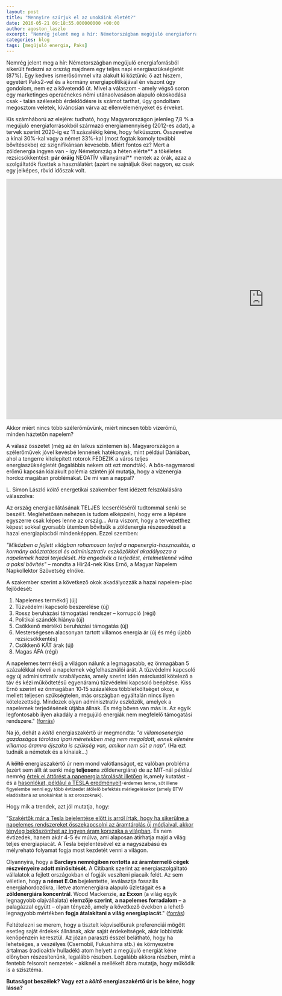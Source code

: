 ```yaml
---
layout: post
title: "Mennyire szúrjuk el az unokáink életét?"
date: 2016-05-21 09:18:55.000000000 +00:00
author: agoston_laszlo
excerpt: "Nemrég jelent meg a hír: Németországban megújuló energiaforrásból sikerült fedezni az ország majdnem egy teljes napi energiaszükségletét (87%). Egy kedves ismerősömmel vita alakult ki köztünk: ő azt hiszem, egyetért Paks2-vel és a kormány energiapolitikájával én viszont úgy gondolom, nem ez a követendő út."
categories: blog
tags: [megújuló energia, Paks]
---
```

Nemrég jelent meg a hír: Németországban megújuló energiaforrásból sikerült fedezni az ország majdnem egy teljes napi energiaszükségletét (87%). Egy kedves ismerősömmel vita alakult ki köztünk: ő azt hiszem, egyetért Paks2-vel és a kormány energiapolitikájával én viszont úgy gondolom, nem ez a követendő út. Mivel a válaszom - amely végső soron egy marketinges operaénekes némi utánaolvasáson alapuló okoskodása csak - talán szélesebb érdeklődésre is számot tarthat, úgy gondoltam megosztom veletek, kíváncsian várva az ellenvéleményeket és érveket.

Kis számháború az elejére: tudható, hogy Magyarországon jelenleg 7,8 % a megújuló energiaforrásokból származó energiamennyiség (2012-es adat), a tervek szerint 2020-ig ez 11 százalékig kéne, hogy felkússzon. Összevetve a kínai 30%-kal vagy a német 33%-kal (most fogtak komoly további bővítésekbe) ez szignifikánsan kevesebb. Miért fontos ez? Mert a zöldenergia ingyen van - így Németország a héten elérte** a tökéletes rezsicsökkentést: **pár óráig** NEGATÍV villanyárral** mentek az órák, azaz a szolgáltatók fizettek a használatért (azért ne sajnáljuk őket nagyon, ez csak egy jelképes, rövid időszak volt.

<iframe width="1366" height="638" src="https://www.youtube.com/embed/hRTTi3jVMmc" frameborder="0" allowfullscreen></iframe>

Akkor miért nincs több szélerőművünk, miért nincsen több vízerőmű, minden háztetőn napelem?

A válasz összetet (még az én laikus szintemen is). Magyarországon a szélerőművek jóvel kevésbé lennének hatékonyak, mint például Dániában, ahol a tengerre kitelepített rotorok FEDEZIK a város teljes energiaszükségletét (legalábbis nekem ott ezt mondták). A bős-nagymarosi erőmű kapcsán kialakult polémia szintén jól mutatja, hogy a vízenergia hordoz magában problémákat. De mi van a nappal?

L. Simon László _költő_ energetikai szakember fent idézett felszólalására válaszolva:

Az ország energiaellátásának TELJES lecseréléséről tudtommal senki se beszélt. Meglehetősen nehezen is tudom elképzelni, hogy erre a lépésre egyszerre csak képes lenne az ország... Arra viszont, hogy a tervezetthez képest sokkal gyorsabb ütemben bővítsük a zöldenergia részesedését a hazai energiapiacból mindenképpen. Ezzel szemben:

_"Miközben a fejlett világban rohamosan terjed a napenergia-hasznosítás, a kormány adóztatással és adminisztratív eszközökkel akadályozza a napelemek hazai terjedését. Ha engednék a terjedést, értelmetlenné válna a paksi bővítés"_ – mondta a Hir24-nek Kiss Ernő, a Magyar Napelem Napkollektor Szövetség elnöke. 

A szakember szerint a következő okok akadályozzák a hazai napelem-piac fejlődését:

1. Napelemes termékdíj (új)
2. Tűzvédelmi kapcsoló beszerelése (új)
3. Rossz beruházási támogatási rendszer – korrupció (régi)
4. Politikai szándék hiánya (új)
5. Csökkenő mértékű beruházási támogatás (új)
6. Mesterségesen alacsonyan tartott villamos energia ár (új és még újabb rezsicsökkentés)
7. Csökkenő KÁT árak (új)
8. Magas ÁFA (régi)

A napelemes termékdíj a világon nálunk a legmagasabb, ez önmagában 5 százalékkal növeli a napelemek végfelhasználói árát. A tűzvédelmi kapcsoló egy új adminisztratív szabályozás, amely szerint idén márciustól kötelező a táv és kézi működtetésű egyenáramú tűzvédelmi kapcsoló beépítése. Kiss Ernő szerint ez önmagában 10‐15 százalékos többletköltséget okoz, e mellett teljesen szükségtelen, más országban egyáltalán nincs ilyen kötelezettség. Mindezek olyan adminisztratív eszközök, amelyek a napelemek terjedésének útjába állnak. És még bőven van más is. Az egyik legfontosabb ilyen akadály a megujúló energiák nem megfelelő támogatási rendszere." ([forrás](http://24.hu/fn/gazdasag/2015/05/03/igy-huz-el-a-magyarok-mellett-a-napelemes-forradalom/))

Na jó, dehát a _költő_ energiaszakértő úr megmondta:
_"a villamosenergia gazdaságos tárolása ipari méretekben még nem megoldott, ennek ellenére villamos áramra éjszaka is szükség van, amikor nem süt a nap"._
(Ha ezt tudnák a németek és a kínaiak...)

A <span style="text-decoration: line-through;">költő</span> energiaszakértő úr nem mond valótlanságot, ez valóban probléma (ezért sem állt át senki még **teljesen**a zöldenergiára) de az MIT-nál például nemrég <a href="https://www.technologyreview.com/s/531141/a-promising-step-toward-round-the-clock-solar-power/">értek el áttörést a napenergia tárolását illetően</a> is,<span>amely kutatást - és a <a href="http://money.cnn.com/2015/04/29/investing/tesla-musk-battery/index.html?iid=HP_LN-" target="_blank">hasonlókat, például a TESLA eredményeit</a>-</span><span style="font-size: 12.16px; line-height: 1.3em;">érdemes lenne, sőt illene figyelembe venni egy több évtizedet átölelő befektés mérlegelésekor (amely BTW eladósítaná az unokáinkat is az oroszoknak).</span>

Hogy mik a trendek, azt jól mutatja, hogy:

"[Szakértők már a Tesla bejelentése előtt is arról írtak, hogy ha sikerülne a napelemes rendszereket összekapcsolni az áramtárolás új módjaival, akkor tényleg beköszönthet az ingyen áram korszaka a világban](http://fn.hir24.hu/gazdasag/2015/03/09/a-jovo-elkezdodott-jon-az-ingyen-aram/). És nem évtizedek, hanem akár 4-5 év múlva, ami alaposan átírhatja majd a világ teljes energiapiacát. A Tesla bejelentésével ez a nagyszabású és mélyreható folyamat fogja most kezdetét venni a világon.

Olyannyira, hogy a **Barclays nemrégiben rontotta az áramtermelő cégek részvényeire adott minősítését**. A Citibank szerint az energiaszolgáltató vállalatok a fejlett országokban el fogják veszíteni piacaik felét. Az sem véletlen, hogy **a német E.On** bejelentette, leválasztja fosszilis energiahordozókra, illetve atomenergiára alapuló üzletágait és **a zöldenergiára koncentrál**. Wood Mackenzie, **az Exxon** (a világ egyik legnagyobb olajvállalata) **elemzője szerint**, **a napelemes forradalom** – a palagázzal együtt – olyan tényező, amely a következő években a lehető legnagyobb mértékben **fogja átalakítani a világ energiapiacát**." ([forrás](http://24.hu/fn/gazdasag/2015/05/03/igy-huz-el-a-magyarok-mellett-a-napelemes-forradalom/))

Feltételezni se merem, hogy a tisztelt képviselőurak preferenciái mögött esetleg saját érdekek állnának, akár saját érdekeltségek, akár lobbisták kenőpénzein keresztül. Az józan paraszti ésszel belátható, hogy ha lehetséges, a veszélyes (Csernobil, Fukushima stb.) és környezetre ártalmas (radioaktív hulladék) atom helyett a megújuló energiát kéne előnyben részesítenünk, legalább részben. Legalább akkora részben, mint a fentebb felsorolt nemzetek - akiknél a mellékelt ábra mutatja, hogy működik is a szisztéma.

**Butaságot beszélek? Vagy ezt a _költő_ energiaszakértő úr is be kéne, hogy lássa?**
